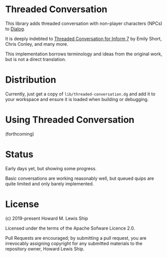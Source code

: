 # Threaded Conversation

This library adds threaded conversation with non-player characters (NPCs) to
[Dialog](https://linusakesson.net/dialog/index.php).

It is deeply indebted to
[Threaded Conversation for Inform 7](https://github.com/i7/extensions/tree/master/Chris%20Conley)
by Emily Short, Chris Conley, and many more.

This implementation borrows terminology and ideas from the original work, but is not a direct translation.

# Distribution

Currently, just get a copy of `lib/threaded-conversation.dg` and add it to your workspace and
ensure it is loaded when building or debugging.

# Using Threaded Conversation

(forthcoming)

# Status

Early days yet, but showing some progress.

Basic conversations are working reasonably well, but queued quips are quite limited and only barely
implemented.

# License

(c) 2019-present Howard M. Lewis Ship

Licensed under the terms of the Apache Sofware Licence 2.0.

Pull Requests are encouraged; by submitting a pull request, you are irrevocably assigning copyright for any submitted
materials to the repository owner, Howard Lewis Ship.
